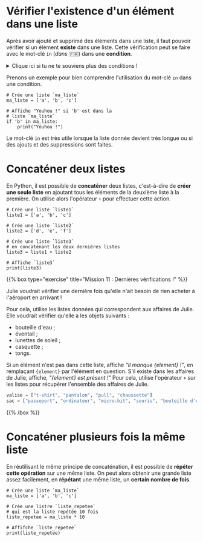 # Vérifier l'existence d'un élément dans une liste

Après avoir ajouté et supprimé des éléments dans une liste, il faut pouvoir
vérifier si un élément **existe** dans une liste. Cette vérification peut se
faire avec le mot-clé `in` (*dans* 🇫🇷) dans une **condition**.

<details>
<summary>Clique ici si tu ne te souviens plus des conditions !</summary>

On utilise l'instruction `if` (*si* 🇫🇷) que l'on fait suivre d'une condition
que l'on veut tester. Elle permet d'exécuter un morceau de code  **uniquement
lorsque la condition est vraie**.

Pour vérifier une certaine condition, on va utiliser la syntaxe `if condition:`,
suivi d'un bloc de code **indenté**. Le bloc de code en question sera exécuté
seulement **si** `condition` est vraie, c'est-à-dire, seulement **si**
`condition` renvoie le booléen `True`.

```codepython
# Exécute l'affichage si 1 est égal à 1
# et c'est le cas ici !
if 1 == 1:
    print("Hello World!")
```

Un `if` peut être accompagné d'un `else` (*sinon* 🇫🇷) qui exécute un bloc de
code uniquement si la condition du `if` est fausse.

Enfin, il y a aussi le `elif` qui est la contraction du *else* et du *if*. Il
n'est exécuté que si sa condition est vraie et que les conditions précédentes
sont fausses.

{{< codestep steps=5 lang="py" run=true >}}

{{< codestep-block desc="Définit une variable `age`" >}}
age = 16
 
{{< /codestep-block >}}

{{< codestep-block desc="Vérifie que l'âge est inférieur ou égal à 11">}}
if age <= 11:
    print("École primaire")
{{< /codestep-block >}}

{{< codestep-block desc="Vérifie que l'âge est inférieur ou égal à 16 et supérieur à 11">}}
elif age <= 16:
    print("Collège")
{{< /codestep-block >}}

{{< codestep-block desc="Vérifie que l'âge est inférieur ou égal à 18 et supérieur à 16">}}
elif age <= 18:
    print("Lycée")
{{< /codestep-block >}}

{{< codestep-block desc="Exécuté dans tous les autres cas, où l'âge est supérieur à 18">}}
else:
    print("Études supérieures")
{{< /codestep-block >}}

{{< /codestep >}}

</details>

Prenons un exemple pour bien comprendre l'utilisation du mot-clé `in` dans une
condition.

```codepython
# Crée une liste `ma_liste`
ma_liste = ['a', 'b', 'c']

# Affiche "Youhou !" si 'b' est dans la
# liste `ma_liste`
if 'b' in ma_liste:
    print("Youhou !")
```

Le mot-clé `in` est très utile lorsque la liste donnée devient très longue ou
si des ajouts et des suppressions sont faites.

# Concaténer deux listes

En Python, il est possible de **concaténer** deux listes, c'est-à-dire de
**créer une seule liste** en ajoutant tous les éléments de la deuxième liste à
la première. On utilise alors l'opérateur `+` pour effectuer cette action.

```codepython
# Crée une liste `liste1`
liste1 = ['a', 'b', 'c']

# Crée une liste `liste2`
liste2 = ['d', 'e', 'f']

# Crée une liste `liste3`
# en concaténant les deux dernières listes
liste3 = liste1 + liste2

# Affiche `liste3`
print(liste3)
```

{{% box type="exercise" title="Mission 11 : Dernières vérifications !" %}}

Julie voudrait vérifier une dernière fois qu'elle n'ait besoin de rien acheter à
l'aéroport en arrivant !

Pour cela, utilise les listes données qui correspondent aux affaires de Julie.
Elle voudrait vérifier qu'elle a les objets suivants :

- bouteille d'eau ;
- éventail ;
- lunettes de soleil ;
- casquette ;
- tongs.

Si un élément n'est pas dans cette liste, affiche *"Il manque {element} !"*, en
remplaçant `{element}` par l'élément en question. S'il existe dans les affaires
de Julie, affiche, *"{element} est présent !"* Pour cela, utilise l'opérateur
`+` sur les listes pour récupérer l'ensemble des affaires de Julie.

```python
valise = ["t-shirt", "pantalon", "pull", "chaussette"]
sac = ["passeport", "ordinateur", "micro:bit", "souris", "bouteille d'eau", "crème solaire", "lunettes de soleil", "gâteaux"]
```

{{% /box %}}

# Concaténer plusieurs fois la même liste

En réutilisant le même principe de concaténation, il est possible de **répéter
cette opération** sur une même liste. On peut alors obtenir une grande liste
assez facilement, en **répétant** une même liste, un **certain nombre de fois**.

```codepython
# Crée une liste `ma_liste`
ma_liste = ['a', 'b', 'c']

# Crée une listre `liste_repetee`
# qui est la liste repétée 10 fois
liste_repetee = ma_liste * 10

# Affifche `liste_repetee`
print(liste_repetee)
```
